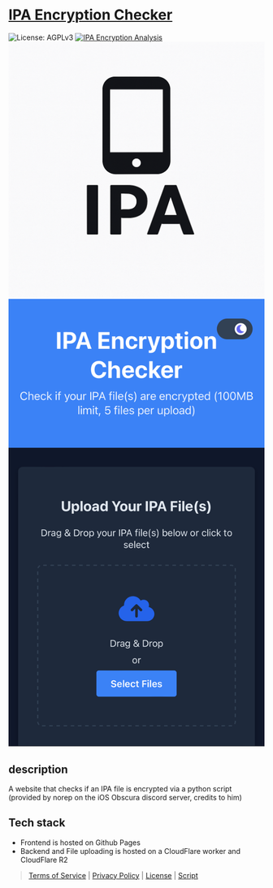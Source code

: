 # [IPA Encryption Checker](https://andres9890.github.io/ipa-encryption-checker/)
![License: AGPLv3](https://img.shields.io/badge/License-MIT-blue.svg)
[![IPA Encryption Analysis](https://github.com/Andres9890/ipa-encryption-checker/actions/workflows/ipa-analysis.yml/badge.svg)](https://github.com/Andres9890/ipa-encryption-checker/actions/workflows/ipa-analysis.yml)
![image](icon/IPA_icon.png) ![image](ScreenShot_Mobile.jpg)

## description

A website that checks if an IPA file is encrypted via a python script (provided by norep on the iOS Obscura discord server, credits to him)

## Tech stack

- Frontend is hosted on Github Pages
- Backend and File uploading is hosted on a CloudFlare worker and CloudFlare R2

> [Terms of Service](https://andres9890.github.io/ipa-encryption-checker/routes/terms) | [Privacy Policy](https://andres9890.github.io/ipa-encryption-checker/routes/privacy) | [License](LICENSE) | [Script](ipa_analyzer.py)
